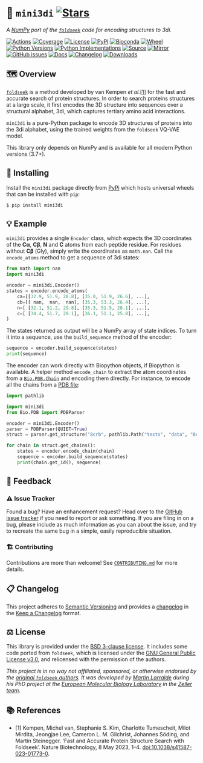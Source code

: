 # 🚀 `mini3di` [![Stars](https://img.shields.io/github/stars/althonos/mini3di.svg?style=social&maxAge=3600&label=Star)](https://github.com/althonos/mini3di/stargazers)

*A [NumPy](https://numpy.org/) port of the [`foldseek`](https://github.com/steineggerlab/foldseek) code for encoding structures to 3di.*

[![Actions](https://img.shields.io/github/actions/workflow/status/althonos/mini3di/test.yml?branch=main&logo=github&style=flat-square&maxAge=300)](https://github.com/althonos/mini3di/actions)
[![Coverage](https://img.shields.io/codecov/c/gh/althonos/mini3di?style=flat-square&maxAge=3600)](https://codecov.io/gh/althonos/mini3di/)
[![License](https://img.shields.io/badge/license-GPLv3-blue.svg?style=flat-square&maxAge=2678400)](https://choosealicense.com/licenses/gpl-3.0/)
[![PyPI](https://img.shields.io/pypi/v/mini3di.svg?style=flat-square&maxAge=3600)](https://pypi.org/project/mini3di)
[![Bioconda](https://img.shields.io/conda/vn/bioconda/mini3di?style=flat-square&maxAge=3600&logo=anaconda)](https://anaconda.org/bioconda/mini3di)
[![Wheel](https://img.shields.io/pypi/wheel/mini3di.svg?style=flat-square&maxAge=3600)](https://pypi.org/project/mini3di/#files)
[![Python Versions](https://img.shields.io/pypi/pyversions/mini3di.svg?style=flat-square&maxAge=3600)](https://pypi.org/project/mini3di/#files)
[![Python Implementations](https://img.shields.io/badge/impl-universal-success.svg?style=flat-square&maxAge=3600&label=impl)](https://pypi.org/project/mini3di/#files)
[![Source](https://img.shields.io/badge/source-GitHub-303030.svg?maxAge=2678400&style=flat-square)](https://github.com/althonos/mini3di/)
[![Mirror](https://img.shields.io/badge/mirror-EMBL-009f4d?style=flat-square&maxAge=2678400)](https://git.embl.de/larralde/mini3di/)
[![GitHub issues](https://img.shields.io/github/issues/althonos/mini3di.svg?style=flat-square&maxAge=600)](https://github.com/althonos/mini3di/issues)
[![Docs](https://img.shields.io/readthedocs/mini3di/latest?style=flat-square&maxAge=600)](https://mini3di.readthedocs.io)
[![Changelog](https://img.shields.io/badge/keep%20a-changelog-8A0707.svg?maxAge=2678400&style=flat-square)](https://github.com/althonos/mini3di/blob/master/CHANGELOG.md)
[![Downloads](https://img.shields.io/pypi/dm/mini3di?style=flat-square&color=303f9f&maxAge=86400&label=downloads)](https://pepy.tech/project/mini3di)

## 🗺️ Overview

[`foldseek`](https://github.com/steineggerlab/foldseek) is a method developed
by van Kempen *et al.*[\[1\]](#ref1) for the fast and accurate search of
protein structures. In order to search proteins structures at a large scale,
it first encodes the 3D structure into sequences over a structural alphabet,
3di, which captures tertiary amino acid interactions.

`mini3di` is a pure-Python package to encode 3D structures of proteins into
the 3di alphabet, using the trained weights from the `foldseek` VQ-VAE model.

This library only depends on NumPy and is available for all modern Python
versions (3.7+).

<!-- ### 📋 Features -->


## 🔧 Installing

Install the `mini3di` package directly from [PyPi](https://pypi.org/project/mini3di)
which hosts universal wheels that can be installed with `pip`:
```console
$ pip install mini3di
```

<!-- Otherwise, `mini3di` is also available as a [Bioconda](https://bioconda.github.io/)
package:
```console
$ conda install -c bioconda mini3di
``` -->

<!-- ## 📖 Documentation

A complete [API reference](https://mini3di.readthedocs.io/en/stable/api.html)
can be found in the [online documentation](https://mini3di.readthedocs.io/),
or directly from the command line using
[`pydoc`](https://docs.python.org/3/library/pydoc.html):
```console
$ pydoc mini3di
``` -->

## 💡 Example

`mini3di` provides a single `Encoder` class, which expects the 3D coordinates
of the **Cα**, **Cβ**, **N** and **C** atoms from each peptide residue. For
residues without **Cβ** (Gly), simply write the coordinates as `math.nan`.
Call the `encode_atoms` method to get a sequence of 3di states:
```python
from math import nan
import mini3di

encoder = mini3di.Encoder()
states = encoder.encode_atoms(
    ca=[[32.9, 51.9, 28.8], [35.0, 51.9, 26.6], ...],
    cb=[[ nan,  nan,  nan], [35.3, 53.3, 26.4], ...],
    n=[ [32.1, 51.2, 29.8], [35.3, 51.5, 28.1], ...],
    c=[ [34.4, 51.7, 29.1], [36.1, 51.1, 25.8], ...],
)
```

The states returned as output will be a NumPy array of state indices. To turn
it into a sequence, use the `build_sequence` method of the encoder:
```python
sequence = encoder.build_sequence(states)
print(sequence)
```

The encoder can work directly with Biopython objects, if Biopython is available.
A helper method `encode_chain` to extract the atom coordinates from
a [`Bio.PDB.Chain`](https://biopython.org/docs/latest/api/Bio.PDB.Chain.html)
and encoding them directly. For instance, to encode all the chains from a
[PDB file](https://en.wikipedia.org/wiki/Protein_Data_Bank_(file_format)):
```python
import pathlib

import mini3di
from Bio.PDB import PDBParser

encoder = mini3di.Encoder()
parser = PDBParser(QUIET=True)
struct = parser.get_structure("8crb", pathlib.Path("tests", "data", "8crb.pdb"))

for chain in struct.get_chains():
    states = encoder.encode_chain(chain)
    sequence = encoder.build_sequence(states)
    print(chain.get_id(), sequence)
```

## 💭 Feedback

### ⚠️ Issue Tracker

Found a bug? Have an enhancement request? Head over to the [GitHub issue
tracker](https://github.com/althonos/mini3di/issues) if you need to report
or ask something. If you are filing in on a bug, please include as much
information as you can about the issue, and try to recreate the same bug
in a simple, easily reproducible situation.

### 🏗️ Contributing

Contributions are more than welcome! See
[`CONTRIBUTING.md`](https://github.com/althonos/mini3di/blob/main/CONTRIBUTING.md)
for more details.

## 📋 Changelog

This project adheres to [Semantic Versioning](http://semver.org/spec/v2.0.0.html)
and provides a [changelog](https://github.com/althonos/mini3di/blob/master/CHANGELOG.md)
in the [Keep a Changelog](http://keepachangelog.com/en/1.0.0/) format.

## ⚖️ License

This library is provided under the [BSD 3-clause license](https://choosealicense.com/licenses/bsd-3-clause/).
It includes some code ported from `foldseek`, which is licensed under the
[GNU General Public License v3.0](https://choosealicense.com/licenses/gpl-3.0/),
and relicensed with the permission of the authors.

*This project is in no way not affiliated, sponsored, or otherwise endorsed
by the [original `foldseek` authors](https://github.com/steineggerlab).
It was developed by [Martin Larralde](https://github.com/althonos/) during his
PhD project at the [European Molecular Biology Laboratory](https://www.embl.de/)
in the [Zeller team](https://github.com/zellerlab).*


## 📚 References

- <a id="ref1">\[1\]</a> Kempen, Michel van, Stephanie S. Kim, Charlotte Tumescheit, Milot Mirdita, Jeongjae Lee, Cameron L. M. Gilchrist, Johannes Söding, and Martin Steinegger. ‘Fast and Accurate Protein Structure Search with Foldseek’. Nature Biotechnology, 8 May 2023, 1–4. [doi:10.1038/s41587-023-01773-0](https://doi.org/10.1038/s41587-023-01773-0).

